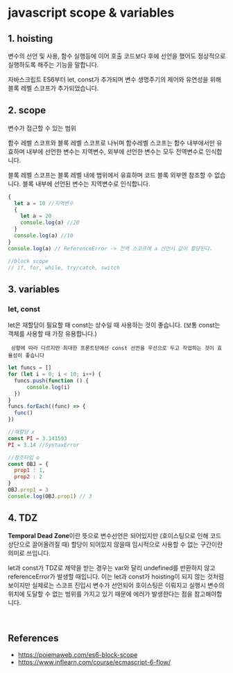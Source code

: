 # javascript scope & variables



## 1. hoisting

변수의 선언 및 사용, 함수 실행등에 이어 호출 코드보다 후에 선언을 했어도 정상적으로 실행하도록 해주는 기능을 말합니다.

자바스크립트 ES6부터 let, const가 추가되며 변수 생명주기의 제어와 유연성을 위해 블록 레벨 스코프가 추가되었습니다.

## 2. scope

변수가 접근할 수 있는 범위

함수 레벨 스코프와 블록 레벨 스코프로 나뉘며 함수레벨 스코프는 함수 내부에서만 유효하며 내부에 선언한 변수는 지역변수, 외부에 선언한 변수는 모두 전역변수로 인식합니다.

블록 레벨 스코프는 블록 레벨 내에 범위에서 유효하며 코드 블록 외부엔 참조할 수 없습니다. 블록 내부에 선언된 변수는 지역변수로 인식합니다.

```javascript
{
  let a = 10 //지역변수
  {
    let a = 20
    console.log(a) //20
  }
  console.log(a) //10
}
console.log(a) // ReferenceError -> 전역 스코프에 a 선언시 값이 할당된다.

//block scope
// if, for, while, try/catch, switch
```

## 3. variables

### let, const

let은 재할당이 필요할 때 const는 상수일 때 사용하는 것이 좋습니다. (보통 const는 객체를 사용할 때 가장 유용합니다.)

` 상황에 따라 다르지만 최대한 프론트단에선 const 선언을 우선으로 두고 작업하는 것이 효율성이 좋습니다`

```javascript
let funcs = []
for (let i = 0; i < 10; i++) {
  funcs.push(function () {
	  console.log(i)
  })
}
funcs.forEach((func) => {
  func()
})

//재할당 x
const PI = 3.141593
PI = 3.14 //SyntaxError

//참조타입 o
const OBJ = {
  prop1 : 1,
  prop2 : 2
}
OBJ.prop1 = 3
console.log(OBJ.prop1) // 3
```

## 4. TDZ

**Temporal Dead Zone**이란 뜻으로 변수선언은 되어있지만 (호이스팅으로 인해 코드 상단으로 끌어올려질 때) 할당이 되어있지 않을때 임시적으로 사용할 수 없는 구간이란 의미로 쓰입니다.

let과 const가 TDZ로 제약을 받는 경우는 var와 달리 undefined를 반환하지 않고 referenceError가 발생할 때입니다. 이는 let과 const가 hoisting이 되지 않는 것처럼 보이지만 실제로는 스코프 진입시 변수가 선언되어 호이스팅은 이뤄지고  실행시 변수의 위치에 도달할 수 없는 범위를 가지고 있기 때문에 에러가 발생한다는 점을 참고해야합니다.

<br>

## References

- https://poiemaweb.com/es6-block-scope
- https://www.inflearn.com/course/ecmascript-6-flow/